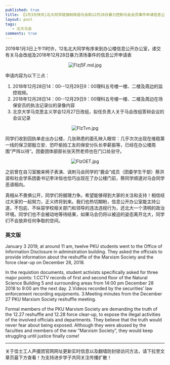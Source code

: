 ```yaml
---
published: true
title: 【1月3日快讯|北大同学就强制改组马会和12月28日暴力控制马会会员事件申请信息公开】
layout: post
tags:
   - 北大马会
comments: true
---
```


2019年1月3日上午11时许，12名北大同学有序来到办公楼信息公开办公室，递交有关马会改组及2018年12月28日暴力清场事件的信息公开申请表

<p align="center"><img src="https://i.loli.net/2019/01/04/5c2ef64320560.jpg" alt="FIzj5F.md.jpg" title="FIzj5F.md.jpg" /></p>

申请内容为以下三点：
1. 2018年12月28日14：00--12月29日9：00理科五号楼一楼、二楼及周边的监控视频。
2. 2018年12月28日14：00--12月29日9：00理科五号楼一楼、二楼及周边在场保安员的执法记录仪的录像内容
3. 北京大学马克思主义学会12月27日改组，拟任负责人关于马会改组答辩会议的会议记录

<p align="center"><img src="https://i.loli.net/2019/01/04/5c2ef64707f37.jpg" alt="FIzTvn.jpg" title="FIzTvn.jpg" /></p>


同学们收到回执单走出办公楼，几张熟悉的面孔映入眼帘：几乎次次出现在维稳第一线的保卫部殷立安、恐吓偷拍工友的保安分队长李薪振等，已经在办公楼周围“严阵以待”。团委团体部部长张天然老师也在门口处驻守。

<p align="center"><img src="https://i.loli.net/2019/01/04/5c2ef646952da.jpg" alt="FIzOET.jpg" title="FIzOET.jpg" /></p>

之前曾在自习室搬来椅子表演、讽刺马会同学的“鹿会”成员（团委学生干部）蔡洪波和社会学系团委书记李沣恒也恰巧出现在了办公楼门前，蔡同学顺道对马会同学恶语相向。

真相从不畏惧公开，同学们将据理力争。希望能够得到大家的关注和支持！相信经过大家的一起努力，正义终将到来。我们也热切期盼，信息公开办公室能主持公道，不包庇、不纵容学校相关部门和领导的违法违规行为，还北大一个清明的政治环境。同学们也不会被动地等待结果，如果马会仍将以被迫的姿态离开北大，同学们不会放弃任何争取的空间。


### 英文版

January 3 2019, at around 11 am, twelve PKU students went to the Office of Information Disclosure in adminstration building. They asked the officials to provide information about the reshuffle of  the Marxism Society and the force clear-up on December 28, 2018.

In the requistion documents, student activists specifically asked for three major points:
1.CCTV records of first and second floor of the Natural Science Building 5 and surrounding areas from 14:00 pm December 28 2018 to 9:00 am the next day.
2.Videos recorded by the securities’ law enforcement recording equipments.
3.Meeting minutes from the December 27 PKU Marxism Society reshuffle meeting.

Formal members of the PKU Marxism Society are demanding the truth of the 12.27 reshuffle and 12.28 force clear-up, to expose the illegal activities of the involved officials and departments. They believe that the truth would never fear about being exposed. Although they were abused by the faculties and members of the new ”Marxism Society”, they would keep struggling until justice finally come!


---
关于佳士工人声援团官网网址更新实时信息以及翻墙防封锁访问方法，请下拉至文章页最下方查看！为支持进步学子共同关注传播扩散！
